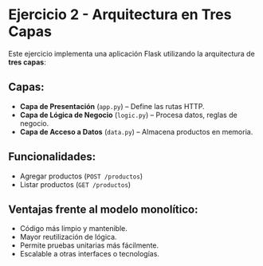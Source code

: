 # Ejercicio 2 - Arquitectura en Tres Capas

Este ejercicio implementa una aplicación Flask utilizando la arquitectura de **tres capas**:

## Capas:

- **Capa de Presentación** (`app.py`) – Define las rutas HTTP.
- **Capa de Lógica de Negocio** (`logic.py`) – Procesa datos, reglas de negocio.
- **Capa de Acceso a Datos** (`data.py`) – Almacena productos en memoria.

## Funcionalidades:

- Agregar productos (`POST /productos`)
- Listar productos (`GET /productos`)

## Ventajas frente al modelo monolítico:

- Código más limpio y mantenible.
- Mayor reutilización de lógica.
- Permite pruebas unitarias más fácilmente.
- Escalable a otras interfaces o tecnologías.

